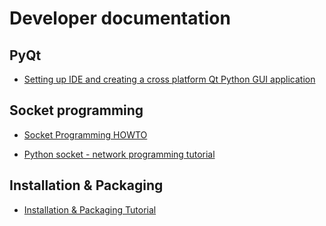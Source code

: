 Developer documentation
=======================

PyQt
----

  * [Setting up IDE and creating a cross platform Qt Python GUI application](
    http://popdevelop.com/2010/04/setting-up-ide-and-creating-a-cross-platform-qt-python-gui-application/)


Socket programming
------------------

  * [Socket Programming HOWTO](https://docs.python.org/3/howto/sockets.html)

  * [Python socket - network programming tutorial](http://www.binarytides.com/python-socket-programming-tutorial/)


Installation & Packaging
------------------------

  * [Installation & Packaging Tutorial](https://packaging.python.org/en/latest/tutorial.html)
